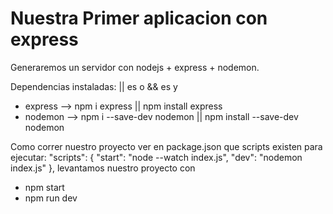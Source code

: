 # Nuestra Primer aplicacion con express

Generaremos un servidor con nodejs + express + nodemon.

Dependencias instaladas:
|| es o 
&& es y
 - express --> npm i express || npm install express
 - nodemon --> npm i --save-dev nodemon || npm install --save-dev nodemon  

Como correr nuestro proyecto ver en package.json  que scripts existen para ejecutar:
  "scripts": {
    "start": "node --watch index.js",
    "dev": "nodemon index.js"
  },
levantamos nuestro proyecto con 
- npm start
- npm run dev
